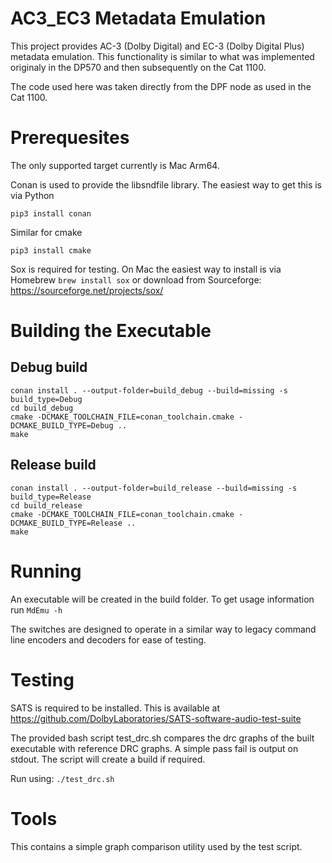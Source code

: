 # AC3_EC3 Metadata Emulation

This project provides AC-3 (Dolby Digital) and EC-3 (Dolby Digital Plus) metadata emulation. This functionality is similar to what was implemented originaly in the DP570 and then subsequently on the Cat 1100.

The code used here was taken directly from the DPF node as used in the Cat 1100.

# Prerequesites

The only supported target currently is Mac Arm64.

Conan is used to provide the libsndfile library. The easiest way to get this is via Python

```pip3 install conan```

Similar for cmake

```pip3 install cmake```

Sox is required for testing. On Mac the easiest way to install is via Homebrew
```brew install sox``` or download from Sourceforge:
https://sourceforge.net/projects/sox/

# Building the Executable

## Debug build

```
conan install . --output-folder=build_debug --build=missing -s build_type=Debug
cd build_debug
cmake -DCMAKE_TOOLCHAIN_FILE=conan_toolchain.cmake -DCMAKE_BUILD_TYPE=Debug ..
make
```
## Release build

```
conan install . --output-folder=build_release --build=missing -s build_type=Release
cd build_release
cmake -DCMAKE_TOOLCHAIN_FILE=conan_toolchain.cmake -DCMAKE_BUILD_TYPE=Release ..
make
```

# Running
An executable will be created in the build folder. To get usage information run
```MdEmu -h```

The switches are designed to operate in a similar way to legacy command line encoders and decoders for ease of testing.


# Testing

SATS is required to be installed. This is available at https://github.com/DolbyLaboratories/SATS-software-audio-test-suite

The provided bash script test_drc.sh compares the drc graphs of the built executable with reference DRC graphs. A simple
pass fail is output on stdout. The script will create a build if required.

Run using:
``` ./test_drc.sh ```


# Tools
This contains a simple graph comparison utility used by the test script.
